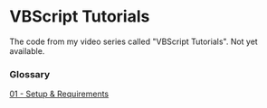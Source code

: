 # VBScript Tutorials
The code from my video series called "VBScript Tutorials". Not yet available. 

### Glossary
[01 - Setup & Requirements](code/tutorial_01.vbs)  
